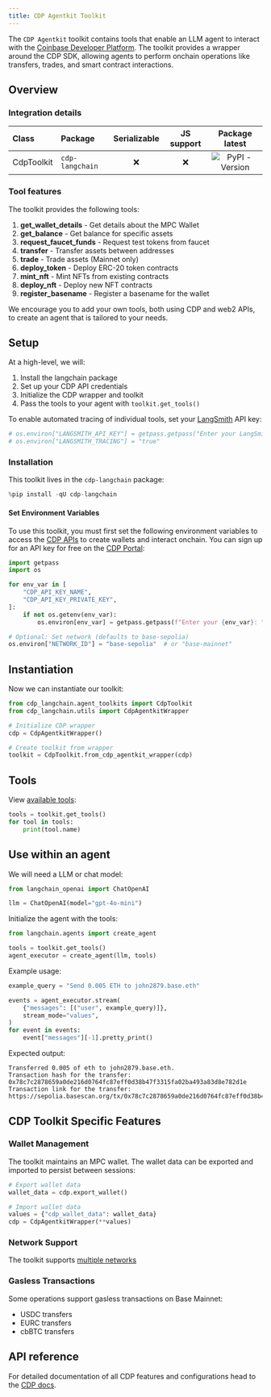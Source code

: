 ```yaml
---
title: CDP Agentkit Toolkit
---
```


The `CDP Agentkit` toolkit contains tools that enable an LLM agent to interact with the [Coinbase Developer Platform](https://docs.cdp.coinbase.com/). The toolkit provides a wrapper around the CDP SDK, allowing agents to perform onchain operations like transfers, trades, and smart contract interactions.

## Overview

### Integration details

| Class | Package | Serializable | JS support |  Package latest |
| :--- | :--- | :---: | :---: | :---: |
| CdpToolkit | `cdp-langchain` | ❌ | ❌ |  ![PyPI - Version](https://img.shields.io/pypi/v/cdp-langchain?style=flat-square&label=%20) |

### Tool features

The toolkit provides the following tools:

1. **get_wallet_details** - Get details about the MPC Wallet
2. **get_balance** - Get balance for specific assets
3. **request_faucet_funds** - Request test tokens from faucet
4. **transfer** - Transfer assets between addresses
5. **trade** - Trade assets (Mainnet only)
6. **deploy_token** - Deploy ERC-20 token contracts
7. **mint_nft** - Mint NFTs from existing contracts
8. **deploy_nft** - Deploy new NFT contracts
9. **register_basename** - Register a basename for the wallet

We encourage you to add your own tools, both using CDP and web2 APIs, to create an agent that is tailored to your needs.

## Setup

At a high-level, we will:

1. Install the langchain package
2. Set up your CDP API credentials
3. Initialize the CDP wrapper and toolkit
4. Pass the tools to your agent with `toolkit.get_tools()`

To enable automated tracing of individual tools, set your [LangSmith](https://docs.smith.langchain.com/) API key:

```python
# os.environ["LANGSMITH_API_KEY"] = getpass.getpass("Enter your LangSmith API key: ")
# os.environ["LANGSMITH_TRACING"] = "true"
```

### Installation

This toolkit lives in the `cdp-langchain` package:

```python
%pip install -qU cdp-langchain
```

#### Set Environment Variables

To use this toolkit, you must first set the following environment variables to access the [CDP APIs](https://docs.cdp.coinbase.com/mpc-wallet/docs/quickstart) to create wallets and interact onchain. You can sign up for an API key for free on the [CDP Portal](https://cdp.coinbase.com/):

```python
import getpass
import os

for env_var in [
    "CDP_API_KEY_NAME",
    "CDP_API_KEY_PRIVATE_KEY",
]:
    if not os.getenv(env_var):
        os.environ[env_var] = getpass.getpass(f"Enter your {env_var}: ")

# Optional: Set network (defaults to base-sepolia)
os.environ["NETWORK_ID"] = "base-sepolia"  # or "base-mainnet"
```

## Instantiation

Now we can instantiate our toolkit:

```python
from cdp_langchain.agent_toolkits import CdpToolkit
from cdp_langchain.utils import CdpAgentkitWrapper

# Initialize CDP wrapper
cdp = CdpAgentkitWrapper()

# Create toolkit from wrapper
toolkit = CdpToolkit.from_cdp_agentkit_wrapper(cdp)
```

## Tools

View [available tools](#tool-features):

```python
tools = toolkit.get_tools()
for tool in tools:
    print(tool.name)
```

## Use within an agent

We will need a LLM or chat model:

```python
from langchain_openai import ChatOpenAI

llm = ChatOpenAI(model="gpt-4o-mini")
```

Initialize the agent with the tools:

```python
from langchain.agents import create_agent

tools = toolkit.get_tools()
agent_executor = create_agent(llm, tools)
```

Example usage:

```python
example_query = "Send 0.005 ETH to john2879.base.eth"

events = agent_executor.stream(
    {"messages": [("user", example_query)]},
    stream_mode="values",
)
for event in events:
    event["messages"][-1].pretty_print()
```

Expected output:

```
Transferred 0.005 of eth to john2879.base.eth.
Transaction hash for the transfer: 0x78c7c2878659a0de216d0764fc87eff0d38b47f3315fa02ba493a83d8e782d1e
Transaction link for the transfer: https://sepolia.basescan.org/tx/0x78c7c2878659a0de216d0764fc87eff0d38b47f3315fa02ba493a83d8e782d1
```

## CDP Toolkit Specific Features

### Wallet Management

The toolkit maintains an MPC wallet. The wallet data can be exported and imported to persist between sessions:

```python
# Export wallet data
wallet_data = cdp.export_wallet()

# Import wallet data
values = {"cdp_wallet_data": wallet_data}
cdp = CdpAgentkitWrapper(**values)
```

### Network Support

The toolkit supports [multiple networks](https://docs.cdp.coinbase.com/cdp-sdk/docs/networks)

### Gasless Transactions

Some operations support gasless transactions on Base Mainnet:

- USDC transfers
- EURC transfers
- cbBTC transfers

## API reference

For detailed documentation of all CDP features and configurations head to the [CDP docs](https://docs.cdp.coinbase.com/mpc-wallet/docs/welcome).
